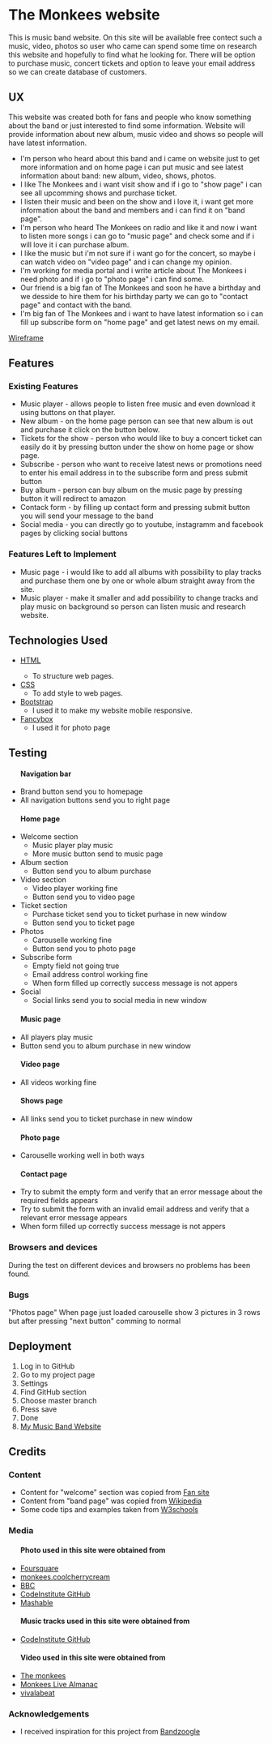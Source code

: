 <h1>The Monkees website</h1>

<p>This is music band website. On this site will be available free contect such a music, video, photos so user who came can spend some time on research
this website and hopefully to find what he looking for. There will be option to purchase music, concert tickets and option to leave your email address so we
can create database of customers.</p>

<h2>UX</h2>

<p>This website was created both for fans and people who know something about the band or just interested to find some information.
Website will provide information about new album, music video and shows so people will have latest information.</p>

<ul>
    <li>I'm person who heard about this band and i came on website just to get more information and on home page i can put music and see latest information about band:
    new album, video, shows, photos.</li>
    <li>I like The Monkees and i want visit show and if i go to "show page" i can see all upcomming shows and purchase ticket.</li>
    <li>I listen their music and been on the show and i love it, i want get more information about the band and members and i can find it on "band page".</li>
    <li>I'm person who heard The Monkees on radio and like it and now i want to listen more songs i can go to "music page" and check some and 
    if i will love it i can purchase album.</li>
    <li>I like the music but i'm not sure if i want go for the concert, so maybe i can watch video on "video page" and i can change my opinion.</li>
    <li>I'm working for media portal and i write article about The Monkees i need photo and if i go to "photo page" i can find some.</li>
    <li>Our friend is a big fan of The Monkees and soon he have a birthday and we desside to hire them for his birthday party we can go to "contact page" 
    and contact with the band.</li>
    <li> I'm big fan of The Monkees and i want to have latest information so i can fill up subscribe form on "home page" and get latest news on my email.</li>
</ul>

<a href="https://balsamiq.cloud/stnfbfn/palwgoi/rD5D4">Wireframe</a>

<h2>Features</h2>

<h3>Existing Features</h3>

<ul>
    <li>Music player - allows people to listen free music and even download it using buttons on that player.</li>
    <li>New album - on the home page person can see that new album is out and purchase it click on the button below.</li>
    <li>Tickets for the show - person who would like to buy a concert ticket can easily do it by pressing button under the show on home page or show page.</li>
    <li>Subscribe - person who want to receive latest news or promotions need to enter his email address in to the subscribe form and press submit button</li>
    <li>Buy album - person can buy album on the music page by pressing button it will redirect to amazon</li>
    <li>Contack form - by filling up contact form and pressing submit button you will send your message to the band</li>
    <li>Social media - you can directly go to youtube, instagramm and facebook pages by clicking social buttons</li>
</ul>

<h3>Features Left to Implement</h3>

<ul>
    <li>Music page - i would like to add all albums with possibility to play tracks and purchase them one by one or whole album straight away from the site.</li>
    <li>Music player - make it smaller and add possibility to change tracks and play music on background so person can listen music and research website.</li>
</ul>

<h2>Technologies Used</h2>

<ul>
    <li><a href="https://en.wikipedia.org/wiki/HTML5">HTML<a/>
        <ul>
            <li>To structure web pages.</li>
        </ul>
    </li>
    <li><a href="https://en.wikipedia.org/wiki/Cascading_Style_Sheets">CSS</a>
        <ul>
            <li>To add style to web pages.</li>
        </ul>
    </li>
    <li><a href="https://getbootstrap.com/docs/3.3/">Bootstrap</a>
        <ul>
            <li>I used it to make my website mobile responsive.</li>
        </ul>
    </li>
    <li><a href=https://fancyapps.com/fancybox/3/docs/>Fancybox</a>
        <ul>
            <li>I used it for photo page</li>
        </ul>
    </li>
</ul>

<h2>Testing</h2>

<ul><h4>Navigation bar</h4>
    <li>Brand button send you to homepage</li>
    <li>All navigation buttons send you to right page</li>
</ul>
<ul><h4>Home page</h4>
    <li>Welcome section
       <ul>
            <li>Music player play music</li>
            <li>More music button send to music page</li>
        </ul> 
    </li>
    <li>Album section
        <ul>
            <li>Button send you to album purchase</li>
        </ul> 
    </li>
    <li>Video section
        <ul>
            <li>Video player working fine</li>
            <li>Button send you to video page</li>
        </ul> 
    </li>
    <li>Ticket section
        <ul>
            <li>Purchase ticket send you to ticket purhase in new window</li>
            <li>Button send you to ticket page</li>
        </ul> 
    </li>
    <li>Photos
        <ul>
            <li>Carouselle working fine</li>
            <li>Button send you to photo page</li>
        </ul> 
    </li>
    <li>Subscribe form
        <ul>
            <li>Empty field not going true</li>
            <li>Email address control working fine</li>
            <li>When form filled up correctly success message is not appers</li>
        </ul> 
    </li>
    <li>Social
        <ul>
            <li>Social links send you to social media in new window</li>
        </ul> 
    </li>
</ul>
<ul><h4>Music page</h4>
    <li>All players play music</li>
    <li>Button send you to album purchase in new window</li>
</ul>
<ul><h4>Video page</h4>
    <li>All videos working fine</li>
</ul>
<ul><h4>Shows page</h4>
    <li>All links send you to ticket purchase in new window</li>
</ul>
<ul><h4>Photo page</h4>
    <li>Carouselle working well in both ways</li>
</ul>
<ul><h4>Contact page</h4>
    <li>Try to submit the empty form and verify that an error message about the required fields appears</li>
    <li>Try to submit the form with an invalid email address and verify that a relevant error message appears</li>
    <li>When form filled up correctly success message is not appers</li>
</ul>

<h3>Browsers and devices</h3>

<p>During the test on different devices and browsers no problems has been found.</p>

<h3>Bugs</h3>

<p>"Photos page" When page just loaded carouselle show 3 pictures in 3 rows but after pressing "next button" comming to normal</p>

<h2>Deployment</h2>

<ol>
    <li>Log in to GitHub</li>
    <li>Go to my project page</li>
    <li>Settings</li>
    <li>Find GitHub section</li>
    <li>Choose master branch</li>
    <li>Press save</li>
    <li>Done</li>
    <li>
        <a href="https://leon2ev.github.io/music-band-project/">My Music Band Website</a>
    </li>
</ol>

<h2>Credits</h2>

<h3>Content</h3>

<ul>
    <li>Content for "welcome" section was copied from 
        <a href="http://www.monkeesrule43.com/quotes_about_monks.html">Fan site</a>
    </li>
    <li>Content from "band page" was copied from 
        <a href="https://en.wikipedia.org/wiki/The_Monkees">Wikipedia</a>
    </li>
    <li>Some code tips and examples taken from
        <a href="https://www.w3schools.com/">W3schools</a>
    </li>
</ul>


<h3>Media</h3>

<ul><h4>Photo used in this site were obtained from</h4>
    <li>
        <a href="https://foursquare.com/">Foursquare</a>
    </li>
    <li>
        <a href="https://monkees.coolcherrycream.com/picturedb/albums/album-covers">monkees.coolcherrycream</a>
    </li>
    <li>
        <a href="https://www.bbc.co.uk/music/artists/b8549efe-f4fd-4dc0-8ef1-226e9c400233">BBC</a>
    </li>
    <li>
        <a href="https://github.com/Code-Institute-Org/project-assets/tree/master/stream-1/band-assets/images">CodeInstitute GitHub</a>
    </li>
    <li>
        <a href="https://mashable.com/2016/02/05/monkees-new-album-tour/">Mashable</a>
    </li>
</ul>
<ul><h4>Music tracks used in this site were obtained from</h4>
    <li>
        <a href="https://github.com/Code-Institute-Org/project-assets/tree/master/stream-1/band-assets/images">CodeInstitute GitHub</a>
    </li>
</ul>
<ul><h4>Video used in this site were obtained from</h4>
    <li>
        <a href="https://www.youtube.com/channel/UCv1oY0OLtsEySHeP1TkYNqA">The monkees</a>
    </li>
    <li>
        <a href="https://www.youtube.com/channel/UCk6xyq1c4LnUeSwNz2FNzcQ">Monkees Live Almanac</a>
    </li>
    <li>
        <a href="https://www.youtube.com/channel/UCVLk2mSIOj7JvYOtA_8dnpA">vivalabeat</a>
    </li>
</ul>

<h3>Acknowledgements</h3>

<ul>
    <li>I received inspiration for this project from 
        <a href="https://bandzoogle.com/sample-band-sites">Bandzoogle</a>
    </li>
</ul>